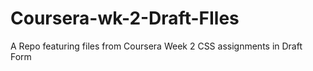 # Coursera-wk-2-Draft-FIles
A Repo featuring files from Coursera Week 2 CSS assignments in Draft Form
